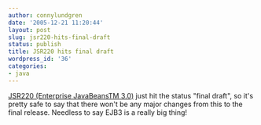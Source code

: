```yaml
---
author: connylundgren
date: '2005-12-21 11:20:44'
layout: post
slug: jsr220-hits-final-draft
status: publish
title: JSR220 hits final draft
wordpress_id: '36'
categories:
- java
---
```


[JSR220 (Enterprise JavaBeansTM 3.0)](http://jcp.org/en/jsr/detail?id=220)
just hit the status "final draft", so it's pretty safe to say that there won't
be any major changes from this to the final release. Needless to say EJB3 is a
really big thing!


